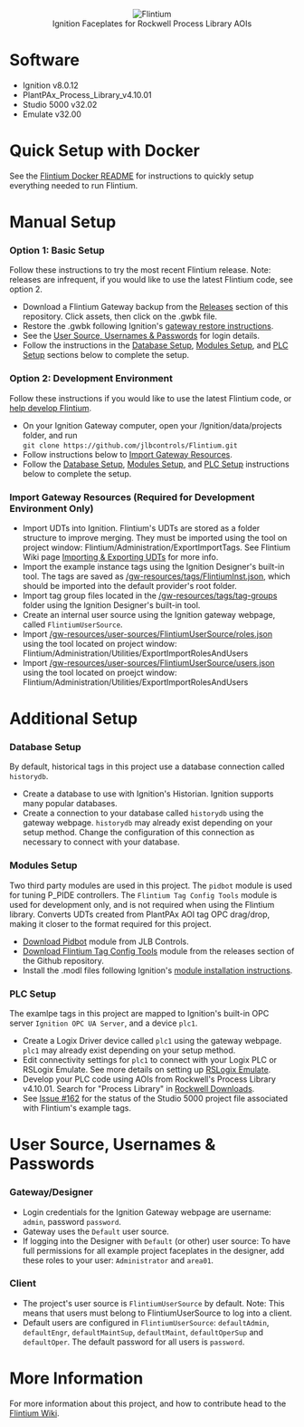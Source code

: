 <p align="center">
  <img src="https://user-images.githubusercontent.com/46946127/83900821-f093c280-a727-11ea-9bd5-7f5cd4714d05.png" alt="Flintium"/><br/>
  Ignition Faceplates for Rockwell Process Library AOIs
</p>  

# Software  
* Ignition v8.0.12   
* PlantPAx_Process_Library_v4.10.01  
* Studio 5000 v32.02  
* Emulate v32.00  

# Quick Setup with Docker
See the [Flintium Docker README](./docker/README.md) for instructions to quickly setup everything needed to run Flintium.

# Manual Setup
### Option 1: Basic Setup
Follow these instructions to try the most recent Flintium release. Note: releases are infrequent, if you would like to use the latest Flintium code, see option 2.
* Download a Flintium Gateway backup from the [Releases](../../releases) section of this repository. Click assets, then click on the .gwbk file.
* Restore the .gwbk following Ignition's [gateway restore instructions](https://docs.inductiveautomation.com/display/DOC80/Gateway+Backup+and+Restore).
* See the [User Source, Usernames & Passwords](#user-source-usernames--passwords) for login details.
* Follow the instructions in the [Database Setup](#Database-Setup), [Modules Setup](#Modules-Setup), and [PLC Setup](#PLC-Setup) sections below to complete the setup.

### Option 2: Development Environment  
Follow these instructions if you would like to use the latest Flintium code, or [help develop Flintium](https://github.com/jlbcontrols/Flintium/wiki/Contributing).
* On your Ignition Gateway computer, open your /Ignition/data/projects folder, and run  
`git clone https://github.com/jlbcontrols/Flintium.git`  
* Follow instructions below to [Import Gateway Resources](#Import-Gateway-Resources).
* Follow the [Database Setup](#Database-Setup), [Modules Setup](#Modules-Setup), and [PLC Setup](#PLC-Setup) instructions below to complete the setup.

### Import Gateway Resources (Required for Development Environment Only)
* Import UDTs into Ignition. Flintium's UDTs are stored as a folder structure to improve merging. They must be imported using the tool on project window: Flintium/Administration/ExportImportTags. See Flintium Wiki page [Importing & Exporting UDTs](../../wiki/Importing-&-Exporting-UDTs) for more info.
* Import the example instance tags using the Ignition Designer's built-in tool. The tags are saved as [/gw-resources/tags/FlintiumInst.json](./gw-resources/tags/FlintiumInst.json), which should be imported into the default provider's root folder.  
* Import tag group files located in the [/gw-resources/tags/tag-groups](./gw-resources/tags/tag-groups) folder using the Ignition Designer's built-in tool.  
* Create an internal user source using the Ignition gateway webpage, called `FlintiumUserSource`.  
* Import [/gw-resources/user-sources/FlintiumUserSource/roles.json](./gw-resources/user-sources/FlintiumUserSource/roles.json) using the tool located on project window: Flintium/Administration/Utilities/ExportImportRolesAndUsers  
* Import [/gw-resources/user-sources/FlintiumUserSource/users.json](./gw-resources/user-sources/FlintiumUserSource/users.json) using the tool located on proejct window: Flintium/Administration/Utilities/ExportImportRolesAndUsers

# Additional Setup 
### Database Setup
By default, historical tags in this project use a database connection called `historydb`.
* Create a database to use with Ignition's Historian. Ignition supports many popular databases.
* Create a connection to your database called `historydb` using the gateway webpage. `historydb` may already exist depending on your setup method. Change the configuration of this connection as necessary to connect with your database.

### Modules Setup
Two third party modules are used in this project. The `pidbot` module is used for tuning P_PIDE controllers. The `Flintium Tag Config Tools` module is used for development only, and is not required when using the Flintium library. Converts UDTs created from PlantPAx AOI tag OPC drag/drop, making it closer to the format required for this project.  
* [Download Pidbot](https://www.jlbcontrols.com/pidbot) module from JLB Controls.
* [Download Flintium Tag Config Tools](https://github.com/jlbcontrols/flintium-tag-config-tools) module from the releases section of the Github repository.
* Install the .modl files following Ignition's [module installation instructions](https://docs.inductiveautomation.com/display/DOC80/Installing+or+Upgrading+a+Module).

### PLC Setup
The examlpe tags in this project are mapped to Ignition's built-in OPC server `Ignition OPC UA Server`, and a device `plc1`.
* Create a Logix Driver device called `plc1` using the gateway webpage. `plc1` may already exist depending on your setup method.  
* Edit connectivity settings for `plc1` to connect with your Logix PLC or RSLogix Emulate. See more details on setting up [RSLogix Emulate](../../wiki/Setting-up-RSLogix-Emulate).
* Develop your PLC code using AOIs from Rockwell's Process Library v4.10.01. Search for "Process Library" in [Rockwell Downloads](https://compatibility.rockwellautomation.com/Pages/MultiProductDownload.aspx?crumb=112).
* See [Issue #162](../../issues/162) for the status of the Studio 5000 project file associated with Flintium's example tags.

# User Source, Usernames & Passwords
### Gateway/Designer
* Login credentials for the Ignition Gateway webpage are username: `admin`, password `password`.
* Gateway uses the `Default` user source.
* If logging into the Designer with `Default` (or other) user source: To have full permissions for all example project faceplates in the designer, add these roles to your user: `Administrator` and `area01`.
### Client
* The project's user source is `FlintiumUserSource` by default. Note: This means that users must belong to FlintiumUserSource to log into a client.  
* Default users are configured in `FlintiumUserSource`: `defaultAdmin`, `defaultEngr`, `defaultMaintSup`, `defaultMaint`, `defaultOperSup` and `defaultOper`. The default password for all users is `password`.

# More Information
For more information about this project, and how to contribute head to the [Flintium Wiki](../../wiki).
